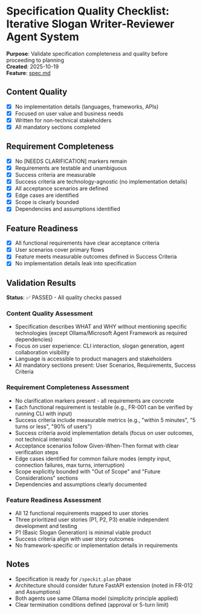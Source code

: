 # Specification Quality Checklist: Iterative Slogan Writer-Reviewer Agent System

**Purpose**: Validate specification completeness and quality before proceeding to planning  
**Created**: 2025-10-19  
**Feature**: [spec.md](../spec.md)

## Content Quality

- [x] No implementation details (languages, frameworks, APIs)
- [x] Focused on user value and business needs
- [x] Written for non-technical stakeholders
- [x] All mandatory sections completed

## Requirement Completeness

- [x] No [NEEDS CLARIFICATION] markers remain
- [x] Requirements are testable and unambiguous
- [x] Success criteria are measurable
- [x] Success criteria are technology-agnostic (no implementation details)
- [x] All acceptance scenarios are defined
- [x] Edge cases are identified
- [x] Scope is clearly bounded
- [x] Dependencies and assumptions identified

## Feature Readiness

- [x] All functional requirements have clear acceptance criteria
- [x] User scenarios cover primary flows
- [x] Feature meets measurable outcomes defined in Success Criteria
- [x] No implementation details leak into specification

## Validation Results

**Status**: ✅ PASSED - All quality checks passed

### Content Quality Assessment

- Specification describes WHAT and WHY without mentioning specific technologies (except Ollama/Microsoft Agent Framework as required dependencies)
- Focus on user experience: CLI interaction, slogan generation, agent collaboration visibility
- Language is accessible to product managers and stakeholders
- All mandatory sections present: User Scenarios, Requirements, Success Criteria

### Requirement Completeness Assessment

- No clarification markers present - all requirements are concrete
- Each functional requirement is testable (e.g., FR-001 can be verified by running CLI with input)
- Success criteria include measurable metrics (e.g., "within 5 minutes", "5 turns or less", "90% of users")
- Success criteria avoid implementation details (focus on user outcomes, not technical internals)
- Acceptance scenarios follow Given-When-Then format with clear verification steps
- Edge cases identified for common failure modes (empty input, connection failures, max turns, interruption)
- Scope explicitly bounded with "Out of Scope" and "Future Considerations" sections
- Dependencies and assumptions clearly documented

### Feature Readiness Assessment

- All 12 functional requirements mapped to user stories
- Three prioritized user stories (P1, P2, P3) enable independent development and testing
- P1 (Basic Slogan Generation) is minimal viable product
- Success criteria align with user story outcomes
- No framework-specific or implementation details in requirements

## Notes

- Specification is ready for `/speckit.plan` phase
- Architecture should consider future FastAPI extension (noted in FR-012 and Assumptions)
- Both agents use same Ollama model (simplicity principle applied)
- Clear termination conditions defined (approval or 5-turn limit)
